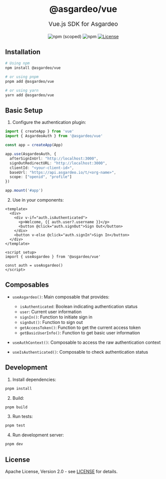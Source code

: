 <p align="center" style="color: #343a40">
  <h1 align="center">@asgardeo/vue</h1>
</p>
<p align="center" style="font-size: 1.2rem;">Vue.js SDK for Asgardeo</p>
<div align="center">
  <img alt="npm (scoped)" src="https://img.shields.io/npm/v/@asgardeo/vue">
  <img alt="npm" src="https://img.shields.io/npm/dw/@asgardeo/vue">
  <a href="./LICENSE"><img src="https://img.shields.io/badge/License-Apache%202.0-blue.svg" alt="License"></a>
</div>

## Installation

```bash
# Using npm
npm install @asgardeo/vue

# or using pnpm
pnpm add @asgardeo/vue

# or using yarn
yarn add @asgardeo/vue
```

## Basic Setup

1. Configure the authentication plugin:

```typescript
import { createApp } from 'vue'
import { AsgardeoAuth } from '@asgardeo/vue'

const app = createApp(App)

app.use(AsgardeoAuth, {
  afterSignInUrl: "http://localhost:3000",
  signOutRedirectURL: "http://localhost:3000",
  clientId: "<your-client-id>",
  baseUrl: "https://api.asgardeo.io/t/<org-name>",
  scope: ["openid", "profile"]
})

app.mount('#app')
```

2. Use in your components:

```vue
<template>
  <div>
    <div v-if="auth.isAuthenticated">
      <p>Welcome, {{ auth.user?.username }}</p>
      <button @click="auth.signOut">Sign Out</button>
    </div>
    <button v-else @click="auth.signIn">Sign In</button>
  </div>
</template>

<script setup>
import { useAsgardeo } from '@asgardeo/vue'

const auth = useAsgardeo()
</script>
```

## Composables

- `useAsgardeo()`: Main composable that provides:
  - `isAuthenticated`: Boolean indicating authentication status
  - `user`: Current user information
  - `signIn()`: Function to initiate sign in
  - `signOut()`: Function to sign out
  - `getAccessToken()`: Function to get the current access token
  - `getBasicUserInfo()`: Function to get basic user information
  
- `useAuthContext()`: Composable to access the raw authentication context
- `useIsAuthenticated()`: Composable to check authentication status

## Development

1. Install dependencies:
```bash
pnpm install
```

2. Build:
```bash
pnpm build
```

3. Run tests:
```bash
pnpm test
```

4. Run development server:
```bash
pnpm dev
```

## License

Apache License, Version 2.0 - see [LICENSE](./LICENSE) for details.
